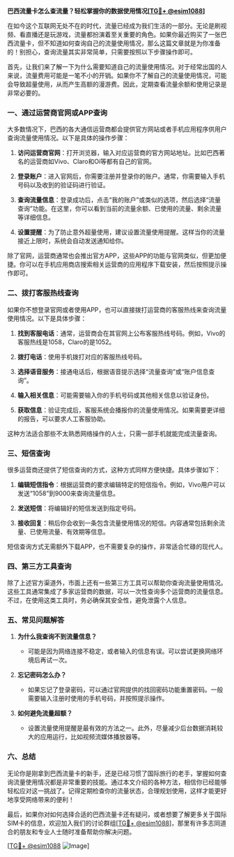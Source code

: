 **巴西流量卡怎么查流量？轻松掌握你的数据使用情况[[TG💪+ @esim1088](https://t.me/s/esim1088)]**

在如今这个互联网无处不在的时代，流量已经成为我们生活的一部分。无论是刷视频、看直播还是玩游戏，流量都扮演着至关重要的角色。如果你最近购买了一张巴西流量卡，但不知道如何查询自己的流量使用情况，那么这篇文章就是为你准备的！别担心，查询流量其实非常简单，只需要按照以下步骤操作即可。

首先，让我们来了解一下为什么需要知道自己的流量使用情况。对于经常出国的人来说，流量费用可能是一笔不小的开销。如果你不了解自己的流量使用情况，可能会导致超量使用，从而产生高额的漫游费。因此，定期查看流量余额和使用记录是非常必要的。

### **一、通过运营商官网或APP查询**

大多数情况下，巴西的各大通信运营商都会提供官方网站或者手机应用程序供用户查询流量使用情况。以下是具体的操作步骤：

1. **访问运营商官网**：打开浏览器，输入对应运营商的官方网站地址。比如巴西著名的运营商如Vivo、Claro和Oi等都有自己的官网。
   
2. **登录账户**：进入官网后，你需要注册并登录你的账户。通常，你需要输入手机号码以及收到的验证码进行验证。

3. **查询流量信息**：登录成功后，点击“我的账户”或类似的选项，然后选择“流量查询”功能。在这里，你可以看到当前的流量余额、已使用的流量、剩余流量等详细信息。

4. **设置提醒**：为了防止意外超量使用，建议设置流量使用提醒。这样当你的流量接近上限时，系统会自动发送通知给你。

除了官网，运营商通常也会推出官方APP，这些APP的功能与官网类似，但更加便捷。你可以在手机应用商店搜索相关运营商的应用程序下载安装，然后按照提示操作即可。

### **二、拨打客服热线查询**

如果你不想登录官网或者使用APP，也可以直接拨打运营商的客服热线来查询流量使用情况。以下是具体步骤：

1. **找到客服电话**：通常，运营商会在其官网上公布客服热线号码。例如，Vivo的客服热线是1058，Claro的是1052。

2. **拨打电话**：使用手机拨打对应的客服热线号码。

3. **选择语音服务**：接通电话后，根据语音提示选择“流量查询”或“账户信息查询”。

4. **输入相关信息**：可能需要输入你的手机号码或其他相关信息以验证身份。

5. **获取信息**：验证完成后，客服系统会播报你的流量使用情况。如果需要更详细的报告，可以要求人工客服协助。

这种方法适合那些不太熟悉网络操作的人士，只需一部手机就能完成流量查询。

### **三、短信查询**

很多运营商还提供了短信查询的方式，这种方式同样方便快捷。具体步骤如下：

1. **编辑短信指令**：根据运营商的要求编辑特定的短信指令。例如，Vivo用户可以发送“1058”到9000来查询流量信息。

2. **发送短信**：将编辑好的短信发送到指定号码。

3. **接收回复**：稍后你会收到一条包含流量使用情况的短信。内容通常包括剩余流量、已使用流量、有效期等信息。

短信查询方式无需额外下载APP，也不需要复杂的操作，非常适合忙碌的现代人。

### **四、第三方工具查询**

除了上述官方渠道外，市面上还有一些第三方工具可以帮助你查询流量使用情况。这些工具通常集成了多家运营商的数据，可以一次性查询多个运营商的流量信息。不过，在使用这类工具时，务必确保其安全性，避免泄露个人信息。

### **五、常见问题解答**

1. **为什么我查询不到流量信息？**
   - 可能是因为网络连接不稳定，或者输入的信息有误。可以尝试更换网络环境后再试一次。

2. **忘记密码怎么办？**
   - 如果忘记了登录密码，可以通过官网提供的找回密码功能重置密码。一般需要输入注册时使用的手机号码，并按照提示操作。

3. **如何避免流量超额？**
   - 设置流量使用提醒是最有效的方法之一。此外，尽量减少后台数据消耗较大的应用运行，比如视频流媒体播放器等。

### **六、总结**

无论你是刚拿到巴西流量卡的新手，还是已经习惯了国际旅行的老手，掌握如何查询流量使用情况都是非常重要的技能。通过本文介绍的各种方法，相信你已经能够轻松应对这一挑战了。记得定期检查你的流量状态，合理规划使用，这样才能更好地享受网络带来的便利！

最后，如果你对如何选择合适的巴西流量卡还有疑问，或者想要了解更多关于国际SIM卡的信息，欢迎加入我们的讨论群组[[TG💪+ @esim1088](https://t.me/s/esim1088)]，那里有许多志同道合的朋友和专业人士随时准备帮助你解决问题。

[[TG💪+ @esim1088](https://t.me/s/esim1088) ![Image](https://i.postimg.cc/4NQfJmqS/Snipaste-2025-05-13-00-14-12.png)]